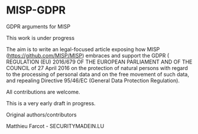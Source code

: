 # MISP-GDPR
GDPR arguments for MISP

This work is under progress

The aim is to write an legal-focused article exposing how MISP (https://github.com/MISP/MISP) embraces and support the GDPR ( REGULATION (EU) 2016/679 OF THE EUROPEAN PARLIAMENT
AND OF THE COUNCIL of 27 April 2016 on the protection of natural persons with regard to the processing of personal data and on the 
free movement of such data, and repealing Directive 95/46/EC (General Data Protection Regulation).

All contributions are welcome.

This is a very early draft in progress.

Original authors/contributors

Matthieu Farcot - SECURITYMADEIN.LU

